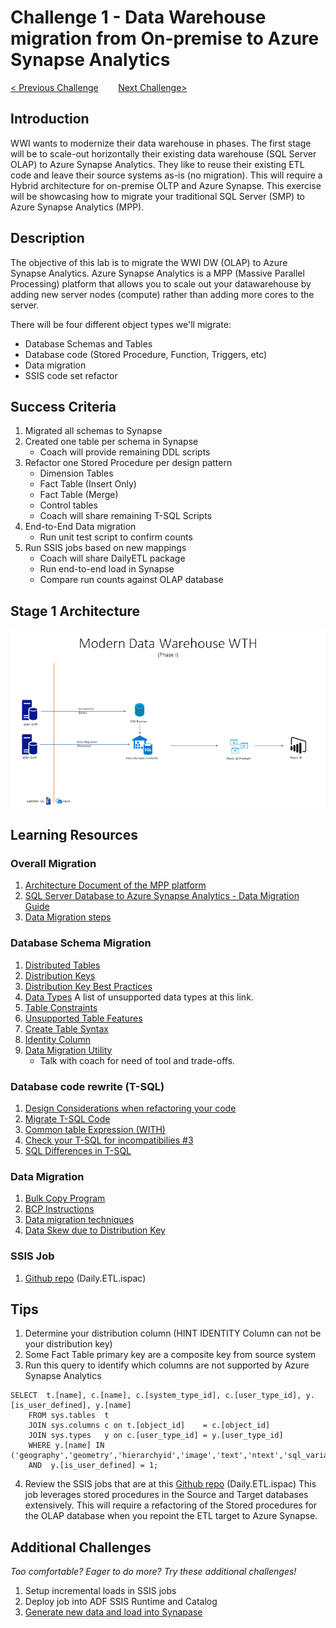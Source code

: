 # Challenge 1 - Data Warehouse migration from On-premise to Azure Synapse Analytics

[< Previous Challenge](/Student/Challenges/Challenge0/readme.md)&nbsp;&nbsp;&nbsp;&nbsp;&nbsp;&nbsp;&nbsp;&nbsp;[Next Challenge>](/Student/Challenges/Challenge2/README.md)

## Introduction

WWI wants to modernize their data warehouse in phases.  The first stage will be to scale-out horizontally their existing data warehouse (SQL Server OLAP) to Azure Synapse Analytics.
They like to reuse their existing ETL code and leave their source systems as-is (no migration).  This will require a Hybrid architecture for on-premise OLTP and Azure Synapse.  This exercise will
be showcasing how to migrate your traditional SQL Server (SMP) to Azure Synapse Analytics (MPP).


## Description

The objective of this lab is to migrate the WWI DW (OLAP) to Azure Synapse Analytics.  Azure Synapse Analytics is a MPP (Massive Parallel Processing) platform that allows you to scale out your 
datawarehouse by adding new server nodes (compute) rather than adding more cores to the server.  

There will be four different object types we'll migrate:

* Database Schemas and Tables
* Database code (Stored Procedure, Function, Triggers, etc)
* Data migration
* SSIS code set refactor

## Success Criteria
1. Migrated all schemas to Synapse
2. Created one table per schema in Synapse
    - Coach will provide remaining DDL scripts
3. Refactor one Stored Procedure per design pattern
    - Dimension Tables
    - Fact Table (Insert Only)
    - Fact Table (Merge)
    - Control tables
    - Coach will share remaining T-SQL Scripts
4. End-to-End Data migration
    - Run unit test script to confirm counts
5. Run SSIS jobs based on new mappings
    - Coach will share DailyETL package
    - Run end-to-end load in Synapse
    - Compare run counts against OLAP database

## Stage 1 Architecture
![The Solution diagram is described in the text following this diagram.](/images/Challenge1.png)

## Learning Resources

### Overall Migration
1. [Architecture Document of the MPP platform](https://docs.microsoft.com/en-us/azure/synapse-analytics/sql-data-warehouse/massively-parallel-processing-mpp-architecture)
1. [SQL Server Database to Azure Synapse Analytics - Data Migration Guide](https://datamigration.microsoft.com/scenario/sql-to-sqldw?step=1)
1. [Data Migration steps](https://techcommunity.microsoft.com/t5/datacat/migrating-data-to-azure-sql-data-warehouse-in-practice/ba-p/305355) 

### Database Schema Migration
1. [Distributed Tables](https://docs.microsoft.com/en-us/azure/synapse-analytics/sql-data-warehouse/sql-data-warehouse-tables-distribute)
1. [Distribution Keys](https://docs.microsoft.com/en-us/azure/synapse-analytics/sql-data-warehouse/sql-data-warehouse-tables-overview) 
1. [Distribution Key Best Practices](https://techcommunity.microsoft.com/t5/datacat/choosing-hash-distributed-table-vs-round-robin-distributed-table/ba-p/305247)
1. [Data Types](https://docs.microsoft.com/en-us/azure/synapse-analytics/sql-data-warehouse/sql-data-warehouse-tables-data-types)  A list of unsupported data types at this link.
1. [Table Constraints](https://docs.microsoft.com/en-us/azure/synapse-analytics/sql-data-warehouse/sql-data-warehouse-table-constraints)
1. [Unsupported Table Features](https://docs.microsoft.com/en-us/azure/synapse-analytics/sql-data-warehouse/sql-data-warehouse-tables-overview#unsupported-table-features)
1. [Create Table Syntax](https://docs.microsoft.com/en-us/sql/t-sql/statements/create-table-azure-sql-data-warehouse?view%253Daps-pdw-2016-au7=&view=aps-pdw-2016-au7)
1. [Identity Column](https://docs.microsoft.com/en-us/azure/synapse-analytics/sql-data-warehouse/sql-data-warehouse-tables-identity)
1.  [Data Migration Utility](https://www.sqlservercentral.com/articles/azure-dwh-part-11-data-warehouse-migration-utility)
    - Talk with coach for need of tool and trade-offs.

### Database code rewrite (T-SQL)
1. [Design Considerations when refactoring your code](https://docs.microsoft.com/en-us/azure/synapse-analytics/sql-data-warehouse/sql-data-warehouse-overview-develop)
1. [Migrate T-SQL Code](https://github.com/uglide/azure-content/blob/master/articles/sql-data-warehouse/sql-data-warehouse-migrate-code.md)
1. [Common table Expression (WITH)](https://docs.microsoft.com/en-us/sql/t-sql/queries/with-common-table-expression-transact-sql?view=sql-server-ver15#features-and-limitations-of-common-table-expressions-in--and-)
1. [Check your T-SQL for incompatibilies #3](https://www.blue-granite.com/blog/5-important-steps-when-migrating-to-your-scaled-out-data-warehouse)
1. [SQL Differences in T-SQL](https://docs.microsoft.com/en-us/azure/synapse-analytics/sql-data-warehouse/sql-data-warehouse-troubleshoot#differences-from-sql-database)

### Data Migration
1. [Bulk Copy Program](https://docs.microsoft.com/en-us/sql/tools/bcp-utility?toc=/azure/synapse-analytics/sql-data-warehouse/toc.json&bc=/azure/synapse-analytics/sql-data-warehouse/breadcrumb/toc.json&view=azure-sqldw-latest) 
1. [BCP Instructions](https://github.com/uglide/azure-content/blob/master/articles/sql-data-warehouse/sql-data-warehouse-load-with-bcp.md)
1. [Data migration techniques](https://github.com/uglide/azure-content/blob/master/articles/sql-data-warehouse/sql-data-warehouse-migrate-data.md)
1. [Data Skew due to Distribution Key](https://github.com/rgl/azure-content/blob/master/articles/sql-data-warehouse/sql-data-warehouse-manage-distributed-data-skew.md)

### SSIS Job
1.  [Github repo](https://github.com/Microsoft/sql-server-samples/releases/tag/wide-world-importers-v1.0) (Daily.ETL.ispac) 

## Tips
1. Determine your distribution column (HINT IDENTITY Column can not be your distribution key)
1. Some Fact Table primary key are a composite key from source system
1. Run this query to identify which columns are not supported by Azure Synapse Analytics
```
SELECT  t.[name], c.[name], c.[system_type_id], c.[user_type_id], y.[is_user_defined], y.[name]
	FROM sys.tables  t
	JOIN sys.columns c on t.[object_id]    = c.[object_id]
	JOIN sys.types   y on c.[user_type_id] = y.[user_type_id]
	WHERE y.[name] IN ('geography','geometry','hierarchyid','image','text','ntext','sql_variant','timestamp','xml')
	AND  y.[is_user_defined] = 1;
```
4. Review the SSIS jobs that are at this [Github repo](https://github.com/Microsoft/sql-server-samples/releases/tag/wide-world-importers-v1.0) (Daily.ETL.ispac)  This job leverages
stored procedures in the Source and Target databases extensively.  This will require a refactoring of the Stored procedures for the OLAP database when you repoint the ETL
target to Azure Synapse.


## Additional Challenges

*Too comfortable?  Eager to do more?  Try these additional challenges!*

1. Setup incremental loads in SSIS jobs
2. Deploy job into ADF SSIS Runtime and Catalog
3. [Generate new data and load into Synapase](https://docs.microsoft.com/en-us/sql/samples/wide-world-importers-generate-data?view=sql-server-ver15)